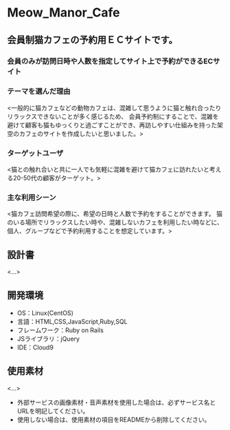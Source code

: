 # Meow_Manor_Cafe

## 会員制猫カフェの予約用ＥＣサイトです。
### 会員のみが訪問日時や人数を指定してサイト上で予約ができるECサイト

### テーマを選んだ理由
<一般的に猫カフェなどの動物カフェは、混雑して思うように猫と触れ合ったりリラックスできないことが多く感じるため、
会員予約制にすることで、混雑を避けて顧客も猫もゆっくりと過ごすことができ、再訪しやすい仕組みを持った架空のカフェのサイトを作成したいと思いました。>

### ターゲットユーザ
<猫との触れ合いと共に一人でも気軽に混雑を避けて猫カフェに訪れたいと考える20-50代の顧客がターゲット。>

### 主な利用シーン
<猫カフェ訪問希望の際に、希望の日時と人数で予約をすることができます。
猫のいる場所でリラックスしたい時や、混雑しないカフェを利用したい時などに、
個人、グループなどで予約利用することを想定しています。>


## 設計書
<...>

## 開発環境
- OS：Linux(CentOS)
- 言語：HTML,CSS,JavaScript,Ruby,SQL
- フレームワーク：Ruby on Rails
- JSライブラリ：jQuery
- IDE：Cloud9

## 使用素材
<...>
- 外部サービスの画像素材・音声素材を使用した場合は、必ずサービス名とURLを明記してください。
- 使用しない場合は、使用素材の項目をREADMEから削除してください。